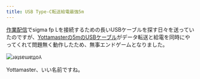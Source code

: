 ```yaml
---
title: USB Type-C転送給電最強5m
---
```

[作業配信](https://www.youtube.com/c/r7kamura)でsigma fp Lを接続するための長いUSBケーブルを探す日々を送っていたのですが、[Yottamasterの5mのUSBケーブル](https://www.amazon.co.jp/dp/B09Y1BY75P)がデータ転送と給電を同時にやってくれて問題無く動作したため、無事エンドゲームとなりました。

![](https://lh4.googleusercontent.com/0vGEJzi6So-WukJQKSCif0oi_Lb11DLqsHycKzWngqFcSP3QgwBGdgls-zPF5rI4Gm4DkMfjp1vLLyM0HQwNMD1uVnVf0XWs2uq4wgxFZ0ZDSD4ms8uvkcnsqOUUz32Ll4kRqKTZhELPZM0240ryQxL4KOLSjuOpOBCjBeB_tHj6VDASEv88Pk8ff7uzUA "ɹǝʇsɐɯɐʇʇo⅄")

Yottamaster、いい名前ですね。
